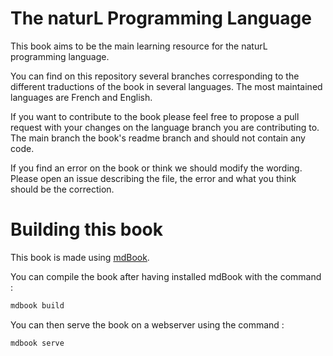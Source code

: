 # The naturL Programming Language

This book aims to be the main learning resource for the naturL programming language.

You can find on this repository several branches corresponding to the different traductions of the book in several languages. The most maintained languages are French and English.

If you want to contribute to the book please feel free to propose a pull request with your changes on the language branch you are contributing to. The main branch the book's readme branch and should not contain any code.

If you find an error on the book or think we should modify the wording. Please open an issue describing the file, the error and what you think should be the correction.

# Building this book

This book is made using [mdBook](https://github.com/rust-lang/mdBook).

You can compile the book after having installed mdBook with the command :

``` sh
mdbook build
```

You can then serve the book on a webserver using the command :

``` sh
mdbook serve 
```
